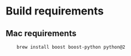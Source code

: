 # Build requirements

## Mac requirements

```bash
    brew install boost boost-python python@2
```
